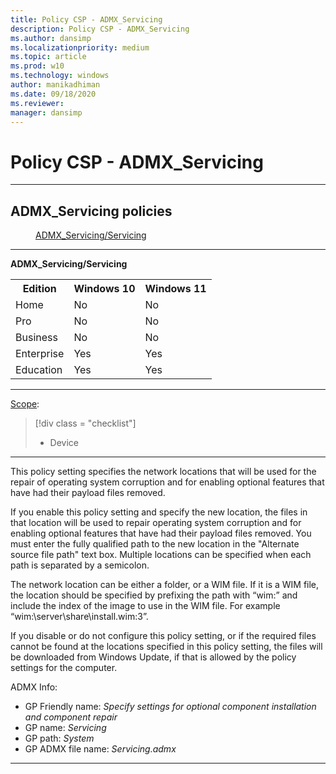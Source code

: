 ```yaml
---
title: Policy CSP - ADMX_Servicing
description: Policy CSP - ADMX_Servicing
ms.author: dansimp
ms.localizationpriority: medium
ms.topic: article
ms.prod: w10
ms.technology: windows
author: manikadhiman
ms.date: 09/18/2020
ms.reviewer: 
manager: dansimp
---
```


# Policy CSP - ADMX_Servicing


<hr/>

<!--Policies-->
## ADMX_Servicing policies  

<dl>
  <dd>
    <a href="#admx-servicing-servicing">ADMX_Servicing/Servicing</a>
  </dd>
</dl>


<hr/>

<!--Policy-->
<a href="" id="admx-servicing-servicing"></a>**ADMX_Servicing/Servicing**  

<!--SupportedSKUs-->
<table>
<tr>
    <th>Edition</th>
    <th>Windows 10</th>
    <th>Windows 11</th> 
</tr>
<tr>
    <td>Home</td>
    <td>No</td>
    <td>No</td>
</tr>
<tr>
    <td>Pro</td>
    <td>No</td>
    <td>No</td>
</tr>
<tr>
    <td>Business</td>
    <td>No</td>
    <td>No</td>
</tr>
<tr>
    <td>Enterprise</td>
    <td>Yes</td>
    <td>Yes</td>
</tr>
<tr>
    <td>Education</td>
    <td>Yes</td>
    <td>Yes</td>
</tr>
</table>

<!--/SupportedSKUs-->
<hr/>

<!--Scope-->
[Scope](./policy-configuration-service-provider.md#policy-scope):

> [!div class = "checklist"]
> * Device

<hr/>

<!--/Scope-->
<!--Description-->
This policy setting specifies the network locations that will be used for the repair of operating system corruption and for enabling optional features that have had their payload files removed.

If you enable this policy setting and specify the new location, the files in that location will be used to repair operating system corruption and for enabling optional features that have had their payload files removed. You must enter the fully qualified path to the new location in the "Alternate source file path" text box. Multiple locations can be specified when each path is separated by a semicolon. 

The network location can be either a folder, or a WIM file. If it is a WIM file, the location should be specified by prefixing the path with “wim:” and include the index of the image to use in the WIM file. For example “wim:\\server\share\install.wim:3”.

If you disable or do not configure this policy setting, or if the required files cannot be found at the locations specified in this policy setting, the files will be downloaded from Windows Update, if that is allowed by the policy settings for the computer.

<!--/Description-->


<!--ADMXBacked-->
ADMX Info:  
-   GP Friendly name: *Specify settings for optional component installation and component repair*
-   GP name: *Servicing*
-   GP path: *System*
-   GP ADMX file name: *Servicing.admx*

<!--/ADMXBacked-->
<!--/Policy-->
<hr/>



<!--/Policies-->

